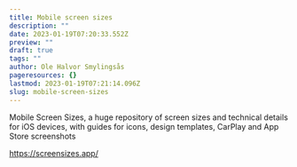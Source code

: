 ```yaml
---
title: Mobile screen sizes
description: ""
date: 2023-01-19T07:20:33.552Z
preview: ""
draft: true
tags: ""
author: Ole Halvor Smylingsås
pageresources: {}
lastmod: 2023-01-19T07:21:14.096Z
slug: mobile-screen-sizes
---
```

Mobile Screen Sizes, a huge repository of screen sizes and technical details for iOS devices, with guides for icons, design templates, CarPlay and App Store screenshots
<!--more-->
https://screensizes.app/